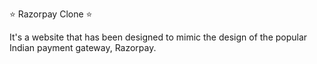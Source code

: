 
⭐ Razorpay Clone ⭐


It's a website that has been designed to mimic the design of the popular Indian payment gateway, Razorpay.


